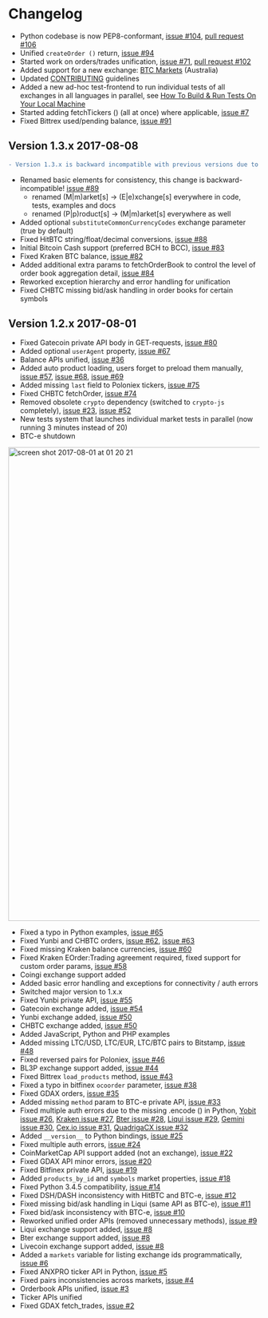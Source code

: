 # Сhangelog

- Python codebase is now PEP8-conformant, [issue #104](https://github.com/kroitor/ccxt/issues/104), [pull request #106](https://github.com/kroitor/ccxt/pull/106)
- Unified `createOrder ()` return, [issue #94](https://github.com/kroitor/ccxt/issues/94)
- Started work on orders/trades unification, [issue #71](https://github.com/kroitor/ccxt/issues/71), [pull request #102](https://github.com/kroitor/ccxt/pull/102)
- Added support for a new exchange: [BTC Markets](https://btcmarkets.net) (Australia)
- Updated [CONTRIBUTING](https://github.com/kroitor/ccxt/blob/master/CONTRIBUTING.md) guidelines
- Added a new ad-hoc test-frontend to run individual tests of all exchanges in all languages in parallel, see [How To Build & Run Tests On Your Local Machine](https://github.com/kroitor/ccxt/blob/master/CONTRIBUTING.md#how-to-build--run-tests-on-your-local-machine)
- Started adding fetchTickers () (all at once) where applicable, [issue #7](https://github.com/kroitor/ccxt/issues/7)
- Fixed Bittrex used/pending balance, [issue #91](https://github.com/kroitor/ccxt/issues/91)

## Version 1.3.x 2017-08-08

```diff
- Version 1.3.x is backward incompatible with previous versions due to a major renaming in the code
```

- Renamed basic elements for consistency, this change is backward-incompatible! [issue #89](https://github.com/kroitor/ccxt/issues/89)
  - renamed (M|m)arket[s] → (E|e)xchange[s] everywhere in code, tests, examples and docs
  - renamed (P|p)roduct[s] → (M|m)arket[s] everywhere as well
- Added optional `substituteCommonCurrencyCodes` exchange parameter (true by default)
- Fixed HitBTC string/float/decimal conversions, [issue #88](https://github.com/kroitor/ccxt/issues/88)
- Initial Bitcoin Cash support (preferred BCH to BCC), [issue #83](https://github.com/kroitor/ccxt/issues/83)
- Fixed Kraken BTC balance, [issue #82](https://github.com/kroitor/ccxt/issues/82)
- Added additional extra params to fetchOrderBook to control the level of order book aggregation detail, [issue #84](https://github.com/kroitor/ccxt/issues/84)
- Reworked exception hierarchy and error handling for unification
- Fixed CHBTC missing bid/ask handling in order books for certain symbols

## Version 1.2.x 2017-08-01

- Fixed Gatecoin private API body in GET-requests, [issue #80](https://github.com/kroitor/ccxt/issues/80)
- Added optional `userAgent` property, [issue #67](https://github.com/kroitor/ccxt/issues/67)
- Balance APIs unified, [issue #36](https://github.com/kroitor/ccxt/issues/36)
- Added auto product loading, users forget to preload them manually, [issue #57](https://github.com/kroitor/ccxt/issues/57), [issue #68](https://github.com/kroitor/ccxt/issues/68), [issue #69](https://github.com/kroitor/ccxt/issues/69)
- Added missing `last` field to Poloniex tickers, [issue #75](https://github.com/kroitor/ccxt/issues/75)
- Fixed CHBTC fetchOrder, [issue #74](https://github.com/kroitor/ccxt/issues/74)
- Removed obsolete `crypto` dependency (switched to `crypto-js` completely), [issue #23](https://github.com/kroitor/ccxt/issues/23), [issue #52](https://github.com/kroitor/ccxt/issues/52)
- New tests system that launches individual market tests in parallel (now running 3 minutes instead of 20)
- BTC-e shutdown

<img width="949" alt="screen shot 2017-08-01 at 01 20 21" src="https://user-images.githubusercontent.com/1294454/28800889-9d03c61e-7657-11e7-881c-c4becb03903d.png">

- Fixed a typo in Python examples, [issue #65](https://github.com/kroitor/ccxt/issues/65)
- Fixed Yunbi and CHBTC orders, [issue #62](https://github.com/kroitor/ccxt/issues/62), [issue #63](https://github.com/kroitor/ccxt/issues/63)
- Fixed missing Kraken balance currencies, [issue #60](https://github.com/kroitor/ccxt/issues/60)
- Fixed Kraken EOrder:Trading agreement required, fixed support for custom order params, [issue #58](https://github.com/kroitor/ccxt/issues/58)
- Coingi exchange support added
- Added basic error handling and exceptions for connectivity / auth errors
- Switched major version to 1.x.x
- Fixed Yunbi private API, [issue #55](https://github.com/kroitor/ccxt/issues/55)
- Gatecoin exchange added, [issue #54](https://github.com/kroitor/ccxt/issues/54)
- Yunbi exchange added, [issue #50](https://github.com/kroitor/ccxt/issues/50)
- CHBTC exchange added, [issue #50](https://github.com/kroitor/ccxt/issues/50)
- Added JavaScript, Python and PHP examples
- Added missing LTC/USD, LTC/EUR, LTC/BTC pairs to Bitstamp, [issue #48](https://github.com/kroitor/ccxt/issues/48)
- Fixed reversed pairs for Poloniex, [issue #46](https://github.com/kroitor/ccxt/issues/46)
- BL3P exchange support added, [issue #44](https://github.com/kroitor/ccxt/issues/44)
- Fixed Bittrex `load_products` method, [issue #43](https://github.com/kroitor/ccxt/issues/43)
- Fixed a typo in bitfinex `ocoorder` parameter, [issue #38](https://github.com/kroitor/ccxt/issues/38)
- Fixed GDAX orders, [issue #35](https://github.com/kroitor/ccxt/issues/35)
- Added missing `method` param to BTC-e private API, [issue #33](https://github.com/kroitor/ccxt/issues/33)
- Fixed multiple auth errors due to the missing .encode () in Python, [Yobit issue #26](https://github.com/kroitor/ccxt/issues/26), [Kraken issue #27](https://github.com/kroitor/ccxt/issues/27), [Bter issue #28](https://github.com/kroitor/ccxt/issues/28), [Liqui issue #29](https://github.com/kroitor/ccxt/issues/29), [Gemini issue #30](https://github.com/kroitor/ccxt/issues/30), [Cex.io issue #31](https://github.com/kroitor/ccxt/issues/31), [QuadrigaCX issue #32](https://github.com/kroitor/ccxt/issues/32)
- Added `__version__` to Python bindings, [issue #25](https://github.com/kroitor/ccxt/issues/25)
- Fixed multiple auth errors, [issue #24](https://github.com/kroitor/ccxt/issues/24)
- CoinMarketCap API support added (not an exchange), [issue #22](https://github.com/kroitor/ccxt/issues/22)
- Fixed GDAX API minor errors, [issue #20](https://github.com/kroitor/ccxt/issues/20)
- Fixed Bitfinex private API, [issue #19](https://github.com/kroitor/ccxt/issues/19)
- Added `products_by_id` and `symbols` market properties, [issue #18](https://github.com/kroitor/ccxt/issues/18)
- Fixed Python 3.4.5 compatibility, [issue #14](https://github.com/kroitor/ccxt/issues/14)
- Fixed DSH/DASH inconsistency with HitBTC and BTC-e, [issue #12](https://github.com/kroitor/ccxt/issues/12)
- Fixed missing bid/ask handling in Liqui (same API as BTC-e), [issue #11](https://github.com/kroitor/ccxt/issues/11)
- Fixed bid/ask inconsistency with BTC-e, [issue #10](https://github.com/kroitor/ccxt/issues/10)
- Reworked unified order APIs (removed unnecessary methods), [issue #9](https://github.com/kroitor/ccxt/issues/9)
- Liqui exchange support added, [issue #8](https://github.com/kroitor/ccxt/issues/8)
- Bter exchange support added, [issue #8](https://github.com/kroitor/ccxt/issues/8)
- Livecoin exchange support added, [issue #8](https://github.com/kroitor/ccxt/issues/8)
- Added a `markets` variable for listing exchange ids programmatically, [issue #6](https://github.com/kroitor/ccxt/issues/6)
- Fixed ANXPRO ticker API in Python, [issue #5](https://github.com/kroitor/ccxt/issues/5)
- Fixed pairs inconsistencies across markets, [issue #4](https://github.com/kroitor/ccxt/issues/4)
- Orderbook APIs unified, [issue #3](https://github.com/kroitor/ccxt/issues/3)
- Ticker APIs unified
- Fixed GDAX fetch_trades, [issue #2](https://github.com/kroitor/ccxt/issues/2)